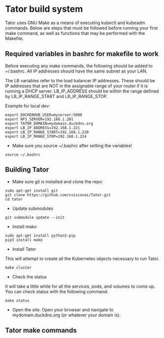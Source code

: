 # Tator build system

Tator uses GNU Make as a means of executing kubectl and kubeadm commands. Below are steps that must be followed before running your first make command, as well as functions that may be performed with the Makefile.

## Required variables in bashrc for makefile to work

Before executing any make commands, the following should be added to ~/.bashrc. All IP addresses should have the same subnet as your LAN.

The LB variables refer to the load balancer IP addresses. These should be IP addresses that are NOT in the assignable range of your router if it is running a DHCP server. LB_IP_ADDRESS should be within the range defined by LB_IP_RANGE_START and LB_IP_RANGE_STOP.

Example for local dev:
```
export DOCKERHUB_USER=myserver:5000
export NFS_SERVER=192.168.1.201
export TATOR_DOMAIN=mydomain.duckdns.org
export LB_IP_ADDRESS=192.168.1.221
export LB_IP_RANGE_START=192.168.1.220
export LB_IP_RANGE_STOP=192.168.1.224
```

* Make sure you source ~/.bashrc after setting the variables!

```
source ~/.bashrc
```

## Building Tator

* Make sure git is installed and clone the repo:

```
sudo apt-get install git
git clone https://github.com/cvisionai/Tator.git
cd tator
```

* Update submodules

```
git submodule update --init
```

* Install mako

```
sudo apt-get install python3-pip
pip3 install mako
```

* Install Tator

This will attempt to create all the Kubernetes objects necessary to run Tator.

```
make cluster
```

* Check the status

It will take a little while for all the services, pods, and volumes to come up. You can check status with the following command:

```
make status
```

* Open the site. Open your browser and navigate to mydomain.duckdns.org (or whatever your domain is).

## Tator make commands

